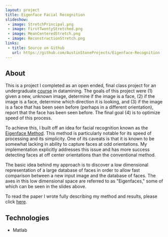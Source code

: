 ```yaml
---
layout: project
title: Eigenface Facial Recognition
slideshow:
 - image: StretchPrincipal.png
 - image: FirstTwentyStretched.png
 - image: MeanCenteredStretch.png
 - image: ReconstructionStretch.png
links:
 - title: Source on Github
   url: https://github.com/AustinStoneProjects/Eigenface-Recognition
---
```


## About

This is a project I completed as an open ended, final class project for an undergraduate [course](http://www.cs.utexas.edu/~pradeepr/courses/SLDM/Syllabus.pdf) in datamining. The goals of this project were (1) given a new, unknown image, determine if the image is a face, (2) if the image is a face, determine which direction it is looking, and (3) if the image is a face that has been seen before (perhaps in a different orientation), report that the face has been seen before. The final goal (4) is to optimize speed of this process.

To achieve this, I built off an idea for facial recognition known as the [Eigenface Method](https://en.wikipedia.org/wiki/Eigenface). This method is particularly notable for its speed of processing and its simplicity. One of its caveats is that it is known to be somewhat lacking in ability to capture faces at odd orientations. My implementation explicitly addresses this issue and has more success detecting faces at off center orientations than the conventional method.

The basic idea behind my approach is to discover a low dimensional representation of a large database of faces in order to allow fast comparison between a new input image and the database of faces. The axes in this low dimensional space are referred to as "Eigenfaces," some of which can be seen in the slides above.

To read the paper I wrote fully describing my method and results, please click [here](/eigenface_paper).

## Technologies

* Matlab